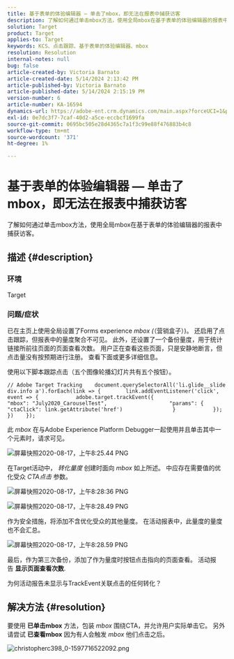 ```yaml
---
title: 基于表单的体验编辑器 — 单击了mbox，即无法在报表中捕获访客
description: 了解如何通过单击mbox方法，使用全局mbox在基于表单的体验编辑器的报表中捕获访客。
solution: Target
product: Target
applies-to: Target
keywords: KCS、点击跟踪、基于表单的体验编辑器、mbox
resolution: Resolution
internal-notes: null
bug: false
article-created-by: Victoria Barnato
article-created-date: 5/14/2024 2:13:42 PM
article-published-by: Victoria Barnato
article-published-date: 5/14/2024 2:15:19 PM
version-number: 6
article-number: KA-16594
dynamics-url: https://adobe-ent.crm.dynamics.com/main.aspx?forceUCI=1&pagetype=entityrecord&etn=knowledgearticle&id=a76a9b28-fc11-ef11-9f8a-6045bd0201f5
exl-id: 0e7dc3f7-7caf-40d2-a5ce-eccbcf1699fa
source-git-commit: 0695bc505e28d4365c7a1f3c99e88f476883b4c8
workflow-type: tm+mt
source-wordcount: '371'
ht-degree: 1%

---
```


# 基于表单的体验编辑器 — 单击了mbox，即无法在报表中捕获访客


了解如何通过单击mbox方法，使用全局mbox在基于表单的体验编辑器的报表中捕获访客。

## 描述 {#description}


### <b>环境</b>

Target

### <b>问题/症状</b>

已在主页上使用全局设置了Forms experience *mbox (*（营销盒子）)。 还启用了点击跟踪，但报表中的量度聚合不可见。 此外，还设置了一个备份量度，用于统计链接所前往页面的页面查看次数。 用户正在查看这些页面，只是安静地断言，但点击量没有按预期进行注册。 查看下面或更多详细信息。



使用以下脚本跟踪点击（五个图像轮播幻灯片共有五个按钮）。




```
// Adobe Target Tracking    document.querySelectorAll('li.glide__slide div.info a').forEach(link => {        link.addEventListener('click', event => {            adobe.target.trackEvent({                    "mbox": "July2020_CarouselTest",                    "params": {                    "ctaClick": link.getAttribute('href')                }            });        })    });
```




此 *mbox* 在与Adobe Experience Platform Debugger一起使用并且单击其中一个元素时，请求可见。



![屏幕快照2020-08-17，上午8:25.44 PNG](https://experienceleaguecommunities.adobe.com/t5/image/serverpage/image-id/26222i8EFBFA8432501D9E/image-size/medium?v=1.0&amp;amp;px=400 "屏幕快照2020-08-17，上午8:25.44 PNG")



在Target活动中， *转化量度* 创建时面向 *mbox* 如上所述。 中应存在需要值的优化受众 *CTA点击* 参数。



![屏幕快照2020-08-17，上午8:28:36 PNG](https://experienceleaguecommunities.adobe.com/t5/image/serverpage/image-id/26225i9E8B86819537BB25/image-size/medium?v=1.0&amp;amp;px=400 "屏幕快照2020-08-17，上午8:28:36 PNG")

![屏幕快照2020-08-17，上午8:28.49 PNG](https://experienceleaguecommunities.adobe.com/t5/image/serverpage/image-id/26223i6D9AAA0A81236A58/image-size/medium?v=1.0&amp;amp;px=400 "屏幕快照2020-08-17，上午8:28.49 PNG")



作为安全措施，将添加不含优化受众的其他量度。 在活动报表中，此量度的量度也不会汇总。



![屏幕快照2020-08-17，上午8:28.59 PNG](https://experienceleaguecommunities.adobe.com/t5/image/serverpage/image-id/26224iFF036B11B2E932FC/image-size/medium?v=1.0&amp;amp;px=400 "屏幕快照2020-08-17，上午8:28.59 PNG")



最后，作为第三次备份，添加了作为量度时按钮点击指向的页面查看。 活动报告 <b>显示页面查看次数</b>.



为何活动报告未显示与TrackEvent关联点击的任何转化？


## 解决方法 {#resolution}


要使用 <b>已单击mbox</b> 方法，包装 *mbox* 围绕CTA，并允许用户实际单击它。 另外请尝试 <b>已查看mbox</b> 因为有人会触发 *mbox* 他们点击之后。



![christopherc398_0-1597716522092.png](https://experienceleaguecommunities.adobe.com/t5/image/serverpage/image-id/26237i01409F8DF7D2F948/image-size/medium?v=1.0&amp;amp;px=400)
